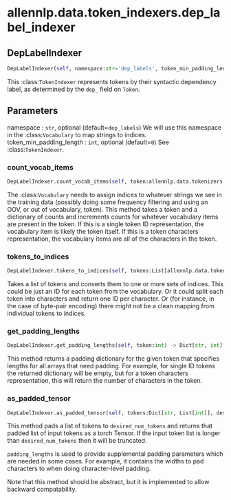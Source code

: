 # allennlp.data.token_indexers.dep_label_indexer

## DepLabelIndexer
```python
DepLabelIndexer(self, namespace:str='dep_labels', token_min_padding_length:int=0) -> None
```

This :class:`TokenIndexer` represents tokens by their syntactic dependency label, as determined
by the ``dep_`` field on ``Token``.

Parameters
----------
namespace : ``str``, optional (default=``dep_labels``)
    We will use this namespace in the :class:`Vocabulary` to map strings to indices.
token_min_padding_length : ``int``, optional (default=``0``)
    See :class:`TokenIndexer`.

### count_vocab_items
```python
DepLabelIndexer.count_vocab_items(self, token:allennlp.data.tokenizers.token.Token, counter:Dict[str, Dict[str, int]])
```

The :class:`Vocabulary` needs to assign indices to whatever strings we see in the training
data (possibly doing some frequency filtering and using an OOV, or out of vocabulary,
token).  This method takes a token and a dictionary of counts and increments counts for
whatever vocabulary items are present in the token.  If this is a single token ID
representation, the vocabulary item is likely the token itself.  If this is a token
characters representation, the vocabulary items are all of the characters in the token.

### tokens_to_indices
```python
DepLabelIndexer.tokens_to_indices(self, tokens:List[allennlp.data.tokenizers.token.Token], vocabulary:allennlp.data.vocabulary.Vocabulary, index_name:str) -> Dict[str, List[int]]
```

Takes a list of tokens and converts them to one or more sets of indices.
This could be just an ID for each token from the vocabulary.
Or it could split each token into characters and return one ID per character.
Or (for instance, in the case of byte-pair encoding) there might not be a clean
mapping from individual tokens to indices.

### get_padding_lengths
```python
DepLabelIndexer.get_padding_lengths(self, token:int) -> Dict[str, int]
```

This method returns a padding dictionary for the given token that specifies lengths for
all arrays that need padding.  For example, for single ID tokens the returned dictionary
will be empty, but for a token characters representation, this will return the number
of characters in the token.

### as_padded_tensor
```python
DepLabelIndexer.as_padded_tensor(self, tokens:Dict[str, List[int]], desired_num_tokens:Dict[str, int], padding_lengths:Dict[str, int]) -> Dict[str, torch.Tensor]
```

This method pads a list of tokens to ``desired_num_tokens`` and returns that padded list
of input tokens as a torch Tensor. If the input token list is longer than ``desired_num_tokens``
then it will be truncated.

``padding_lengths`` is used to provide supplemental padding parameters which are needed
in some cases.  For example, it contains the widths to pad characters to when doing
character-level padding.

Note that this method should be abstract, but it is implemented to allow backward compatability.

